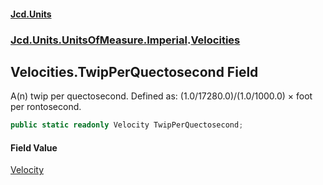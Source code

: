 #### [Jcd.Units](index.md 'index')
### [Jcd.Units.UnitsOfMeasure.Imperial](Jcd.Units.UnitsOfMeasure.Imperial.md 'Jcd.Units.UnitsOfMeasure.Imperial').[Velocities](Velocities.md 'Jcd.Units.UnitsOfMeasure.Imperial.Velocities')

## Velocities.TwipPerQuectosecond Field

A(n) twip per quectosecond. Defined as: (1.0/17280.0)/(1.0/1000.0) × foot per rontosecond.

```csharp
public static readonly Velocity TwipPerQuectosecond;
```

#### Field Value
[Velocity](Velocity.md 'Jcd.Units.UnitTypes.Velocity')
